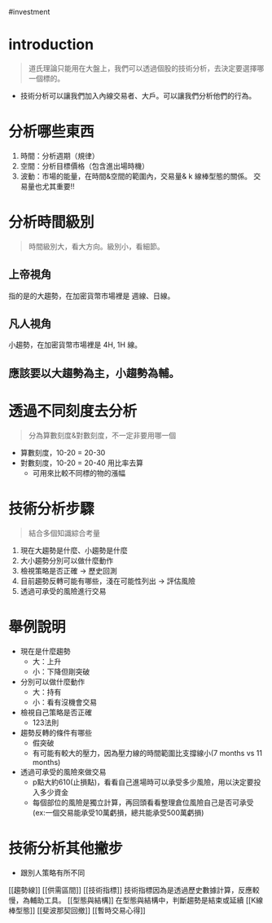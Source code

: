 #investment 

# introduction
> 道氏理論只能用在大盤上，我們可以透過個股的技術分析，去決定要選擇哪一個標的。
-   技術分析可以讓我們加入內線交易者、大戶。可以讓我們分析他們的行為。

# 分析哪些東西
1.  時間：分析週期（規律）
2.  空間：分析目標價格（包含進出場時機）
3.  波動：市場的能量，在時間&空間的範圍內，交易量& k 線棒型態的關係。
    交易量也尤其重要‼️

# 分析時間級別
> 時間級別大，看大方向。級別小，看細節。
## 上帝視角
指的是的大趨勢，在加密貨幣市場裡是 週線、日線。

## 凡人視角
小趨勢，在加密貨幣市場裡是 4H, 1H 線。

## 應該要以大趨勢為主，小趨勢為輔。

# 透過不同刻度去分析
> 分為算數刻度&對數刻度，不一定非要用哪一個
- 算數刻度，10-20 = 20-30
- 對數刻度，10-20 = 20-40 用比率去算
	- 可用來比較不同標的物的漲幅

# 技術分析步驟
> 結合多個知識綜合考量
1. 現在大趨勢是什麼、小趨勢是什麼
2. 大小趨勢分別可以做什麼動作
3. 檢視策略是否正確 -> 歷史回測
4. 目前趨勢反轉可能有哪些，淺在可能性列出 -> 評估風險
5. 透過可承受的風險進行交易

# 舉例說明
-   現在是什麼趨勢
    -   大：上升
    -   小：下降但剛突破
-   分別可以做什麼動作
    -   大：持有
    -   小：看有沒機會交易
-   檢視自己策略是否正確
    -   123法則
-   趨勢反轉的條件有哪些
    -   假突破
    -   有可能有較大的壓力，因為壓力線的時間範圍比支撐線小(7 months vs 11 months)
-   透過可承受的風險來做交易
    -   p點大約610(止損點)，看看自己進場時可以承受多少風險，用以決定要投入多少資金
    -   每個部位的風險是獨立計算，再回頭看看整理倉位風險自己是否可承受(ex:一個交易能承受10萬虧損，總共能承受500萬虧損)

# 技術分析其他撇步
- 跟別人策略有所不同

[[趨勢線]]
[[供需區間]]
[[技術指標]] 技術指標因為是透過歷史數據計算，反應較慢，為輔助工具。
[[型態與結構]] 在型態與結構中，判斷趨勢是結束或延續 
[[K線棒型態]]
[[斐波那契回撤]]
[[暫時交易心得]]


